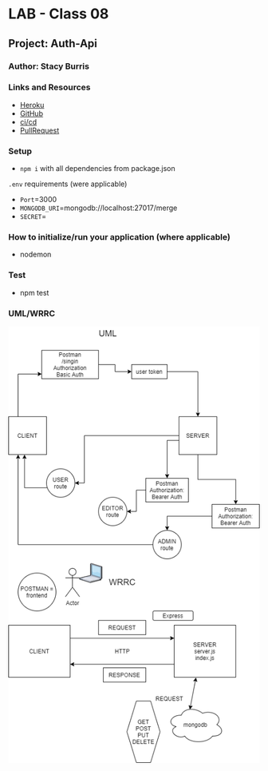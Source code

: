 # LAB - Class 08

## Project: Auth-Api

### Author: Stacy Burris

### Links and Resources

+ [Heroku](https://stacyburris-auth-api.herokuapp.com/)
+ [GitHub](https://github.com/stacyburris/auth-api)
+ [ci/cd](https://github.com/stacyburris/auth-api/actions)
+ [PullRequest](https://github.com/stacyburris/auth-api/pull/3)

### Setup

+ `npm i` with all dependencies from package.json

`.env` requirements (were applicable)

+ `Port`=3000
+ `MONGODB_URI`=mongodb://localhost:27017/merge
+ `SECRET`=<secret>

### How to initialize/run your application (where applicable)

+ nodemon

### Test

  + npm test

### UML/WRRC

![UML/WRRC](assets/uml-class08.png)
